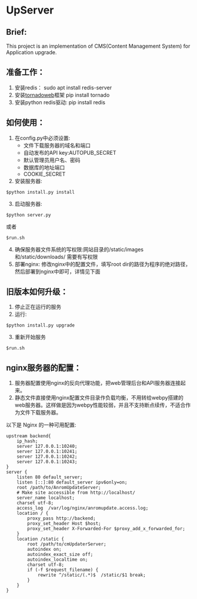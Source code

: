 # UpServer
## Brief:
This project is an implementation of CMS(Content Management System) for Application upgrade.

## 准备工作：

1. 安装redis： sudo apt install redis-server
2. 安装[tornadoweb](https://github.com/tornadoweb/tornado)框架  pip install tornado
3. 安装python redis驱动: pip install redis

## 如何使用：

1. 在config.py中必须设置:
    - 文件下载服务器的域名和端口
    - 自动发布的API key:AUTOPUB_SECRET
    - 默认管理员用户名、密码
    - 数据库的地址端口
    - COOKIE_SECRET
2. 安装服务器:

```
$python install.py install
```

3. 启动服务器:

```
$python server.py
```

或者

```
$run.sh
```

4. 确保服务器文件系统的写权限:网站目录的/static/images 和/static/downloads/ 需要有写权限
5. 部署nginx:
修改nginx中的配置文件，填写root dir的路径为程序的绝对路径，然后部署到nginx中即可，详情见下面

## 旧版本如何升级：

 1. 停止正在运行的服务
 2. 运行:
```
$python install.py upgrade
```
 3. 重新开始服务
```
$run.sh
```

## nginx服务器的配置：

1. 服务器配置使用nginx的反向代理功能，把web管理后台和API服务器连接起来。
2. 静态文件直接使用nginx配置文件目录作负载均衡，不用转给webpy搭建的web服务器。这样做是因为webpy性能较弱，并且不支持断点续传，不适合作为文件下载服务器。

以下是 Nginx 的一种可用配置:


```
upstream backend{
	ip_hash;
	server 127.0.0.1:10240;
	server 127.0.0.1:10241;
	server 127.0.0.1:10242;
	server 127.0.0.1:10243;
}
server {
	listen 80 default_server;
	listen [::]:80 default_server ipv6only=on;
	root /path/to/AnromUpdateServer;
	# Make site accessible from http://localhost/
	server_name localhost;
	charset utf-8;
	access_log  /var/log/nginx/anromupdate.access.log;
	location / {
	    proxy_pass http://backend;
	    proxy_set_header Host $host;
	    proxy_set_header X-Forwarded-For $proxy_add_x_forwarded_for;
	}
	location /static {
	    root /path/to/cmUpdaterServer;
	    autoindex on;
	    autoindex_exact_size off;
	    autoindex_localtime on;
	    charset utf-8;
	    if (-f $request_filename) {
		    rewrite ^/static/(.*)$  /static/$1 break;
	    }
	}
}
```
